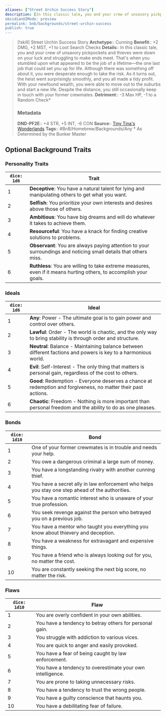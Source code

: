 ```yaml
---
aliases: ["Street Urchin Success Story"]
description: [In this classic tale, you and your crew of unsavory pickpockets and thieves were down on your luck and struggling to make ends meet. That's when you stumbled upon what appeared to be the job of a lifetime...]
obsidianUIMode: preview
permalink: bnb/backgrounds/street-urchin-success
publish: true
---
```


> [!skill] Street Urchin Success Story
> **Archetype**:: Cunning
> **Benefit**:: +2 DMG, +2 MST, +1 to Loot Search Checks
> **Details**:: In this classic tale, you and your crew of unsavory pickpockets and thieves were down on your luck and struggling to make ends meet. That's when you stumbled upon what appeared to be the job of a lifetime—the one last job that could set you up for life. Although there was something off about it, you were desperate enough to take the risk. As it turns out, the heist went surprisingly smoothly, and you all made a tidy profit. With your newfound wealth, you were able to move out to the suburbs and start a new life. Despite the distance, you still occasionally keep in touch with your former crewmates.
> **Detriment**:: -3 Max HP, -1 to a Random Check\*
> ### Metadata
> **DND-PF2E**:: +4 STR, +5 INT, -6 CON
> **Source**:: [Tiny Tina's Wonderlands](https://playwonderlands.2k.com)
> **Tags**:: #BnB/Homebrew/Backgrounds/Any
> \* As Determined by the Bunker Master

## Optional Background Traits

### Personality Traits

| `dice: 1d6` | Trait                                                                                                              |
|-------------|--------------------------------------------------------------------------------------------------------------------|
| 1           | **Deceptive**: You have a natural talent for lying and manipulating others to get what you want.                   |
| 2           | **Selfish**: You prioritize your own interests and desires above those of others.                                  |
| 3           | **Ambitious**: You have big dreams and will do whatever it takes to achieve them.                                  |
| 4           | **Resourceful**: You have a knack for finding creative solutions to problems.                                      |
| 5           | **Observant**: You are always paying attention to your surroundings and noticing small details that others miss.   |
| 6           | **Ruthless**: You are willing to take extreme measures, even if it means hurting others, to accomplish your goals. |

### Ideals

| `dice: 1d6` | Ideal                                                                                                          |
|-------------|----------------------------------------------------------------------------------------------------------------|
| 1           | **Any**: Power - The ultimate goal is to gain power and control over others.                                   |
| 2           | **Lawful**: Order - The world is chaotic, and the only way to bring stability is through order and structure.  |
| 3           | **Neutral**: Balance - Maintaining balance between different factions and powers is key to a harmonious world. |
| 4           | **Evil**: Self-Interest - The only thing that matters is personal gain, regardless of the cost to others.      |
| 5           | **Good**: Redemption - Everyone deserves a chance at redemption and forgiveness, no matter their past actions. |
| 6           | **Chaotic**: Freedom - Nothing is more important than personal freedom and the ability to do as one pleases.   |

### Bonds

| `dice: 1d10` | Bond                                                                                            |
|--------------|-------------------------------------------------------------------------------------------------|
| 1            | One of your former crewmates is in trouble and needs your help.                                 |
| 2            | You owe a dangerous criminal a large sum of money.                                              |
| 3            | You have a longstanding rivalry with another cunning thief.                                     |
| 4            | You have a secret ally in law enforcement who helps you stay one step ahead of the authorities. |
| 5            | You have a romantic interest who is unaware of your true profession.                            |
| 6            | You seek revenge against the person who betrayed you on a previous job.                         |
| 7            | You have a mentor who taught you everything you know about thievery and deception.              |
| 8            | You have a weakness for extravagant and expensive things.                                       |
| 9            | You have a friend who is always looking out for you, no matter the cost.                        |
| 10           | You are constantly seeking the next big score, no matter the risk.                              |

### Flaws

| `dice: 1d10` | Flaw                                                       |
|--------------|------------------------------------------------------------|
| 1            | You are overly confident in your own abilities.            |
| 2            | You have a tendency to betray others for personal gain.    |
| 3            | You struggle with addiction to various vices.              |
| 4            | You are quick to anger and easily provoked.                |
| 5            | You have a fear of being caught by law enforcement.        |
| 6            | You have a tendency to overestimate your own intelligence. |
| 7            | You are prone to taking unnecessary risks.                 |
| 8            | You have a tendency to trust the wrong people.             |
| 9            | You have a guilty conscience that haunts you.              |
| 10           | You have a debilitating fear of failure.                   |
